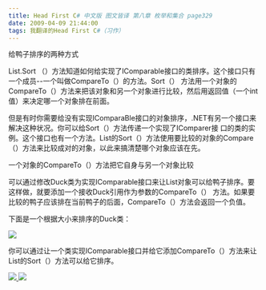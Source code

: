 ```yaml
---
title: Head First C# 中文版 图文皆译 第八章 枚举和集合 page329
date: 2009-04-09 21:44:00
tags: 我翻译的Head First C#（习作）
---
```

给鸭子排序的两种方式

  

List.Sort  （）方法知道如何给实现了IComparable接口的类排序。这个接口只有一个成员--一个叫做CompareTo（）的方法。Sort（）
方法用一个对象的CompareTo（）方法来把该对象和另一个对象进行比较，然后用返回值（一个int值）来决定哪一个对象排在前面。

  

但是有时你需要给没有实现IComparaBle接口的对象排序，.NET有另一个接口来解决这种状况。你可以给Sort（）方法传递一个实现了IComparer接
口的类的实例。这个接口也有一个方法。List的Sort（）方法使用要比较的对象的Compare（）方法来比较成对的对象，以此来搞清楚哪个对象应该在先。

  

一个对象的CompareTo（）方法把它自身与另一个对象比较

  

可以通过修改Duck类为实现IComparable接口来让List对象可以给鸭子排序。要这样做，就要添加一个接收Duck引用作为参数的CompareTo（）
方法。如果要比较的鸭子应该排在当前鸭子的后面，CompareTo（）方法会返回一个负值。

  

下面是一个根据大小来排序的Duck类：

  

![](https://p-blog.csdn.net/images/p_blog_csdn_net/cuipengfei1/EntryImages/20090409/2009-04-09_21-29-06.jpg)

你可以通过让一个类实现IComparable接口并给它添加CompareTo（）方法来让List的Sort（）方法可以给它排序。



[ ![](https://profile.csdnimg.cn/5/2/5/3_cuipengfei1)
![](https://g.csdnimg.cn/static/user-reg-year/1x/11.png)
](https://blog.csdn.net/cuipengfei1)





